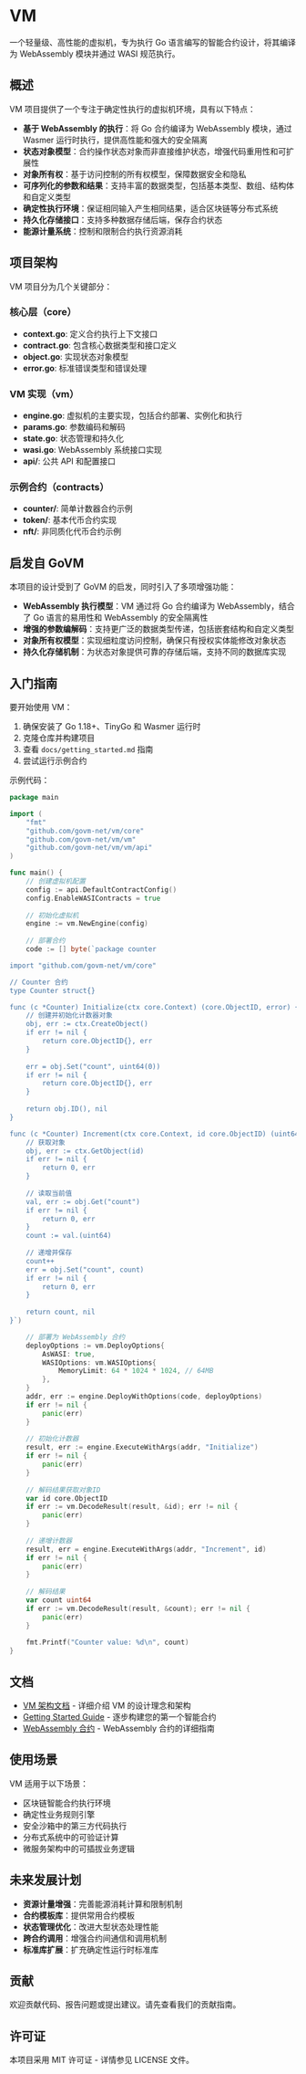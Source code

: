 # VM

一个轻量级、高性能的虚拟机，专为执行 Go 语言编写的智能合约设计，将其编译为 WebAssembly 模块并通过 WASI 规范执行。

## 概述

VM 项目提供了一个专注于确定性执行的虚拟机环境，具有以下特点：

- **基于 WebAssembly 的执行**：将 Go 合约编译为 WebAssembly 模块，通过 Wasmer 运行时执行，提供高性能和强大的安全隔离
- **状态对象模型**：合约操作状态对象而非直接维护状态，增强代码重用性和可扩展性
- **对象所有权**：基于访问控制的所有权模型，保障数据安全和隐私
- **可序列化的参数和结果**：支持丰富的数据类型，包括基本类型、数组、结构体和自定义类型
- **确定性执行环境**：保证相同输入产生相同结果，适合区块链等分布式系统
- **持久化存储接口**：支持多种数据存储后端，保存合约状态
- **能源计量系统**：控制和限制合约执行资源消耗

## 项目架构

VM 项目分为几个关键部分：

### 核心层（core）

- **context.go**: 定义合约执行上下文接口
- **contract.go**: 包含核心数据类型和接口定义
- **object.go**: 实现状态对象模型
- **error.go**: 标准错误类型和错误处理

### VM 实现（vm）

- **engine.go**: 虚拟机的主要实现，包括合约部署、实例化和执行
- **params.go**: 参数编码和解码
- **state.go**: 状态管理和持久化
- **wasi.go**: WebAssembly 系统接口实现
- **api/**: 公共 API 和配置接口

### 示例合约（contracts）

- **counter/**: 简单计数器合约示例
- **token/**: 基本代币合约实现
- **nft/**: 非同质化代币合约示例

## 启发自 GoVM

本项目的设计受到了 GoVM 的启发，同时引入了多项增强功能：

- **WebAssembly 执行模型**：VM 通过将 Go 合约编译为 WebAssembly，结合了 Go 语言的易用性和 WebAssembly 的安全隔离性
- **增强的参数编解码**：支持更广泛的数据类型传递，包括嵌套结构和自定义类型
- **对象所有权模型**：实现细粒度访问控制，确保只有授权实体能修改对象状态
- **持久化存储机制**：为状态对象提供可靠的存储后端，支持不同的数据库实现

## 入门指南

要开始使用 VM：

1. 确保安装了 Go 1.18+、TinyGo 和 Wasmer 运行时
2. 克隆仓库并构建项目
3. 查看 `docs/getting_started.md` 指南
4. 尝试运行示例合约

示例代码：

```go
package main

import (
    "fmt"
    "github.com/govm-net/vm/core"
    "github.com/govm-net/vm/vm"
    "github.com/govm-net/vm/vm/api"
)

func main() {
    // 创建虚拟机配置
    config := api.DefaultContractConfig()
    config.EnableWASIContracts = true
    
    // 初始化虚拟机
    engine := vm.NewEngine(config)
    
    // 部署合约
    code := [] byte(`package counter

import "github.com/govm-net/vm/core"

// Counter 合约
type Counter struct{}

func (c *Counter) Initialize(ctx core.Context) (core.ObjectID, error) {
    // 创建并初始化计数器对象
    obj, err := ctx.CreateObject()
    if err != nil {
        return core.ObjectID{}, err
    }
    
    err = obj.Set("count", uint64(0))
    if err != nil {
        return core.ObjectID{}, err
    }
    
    return obj.ID(), nil
}

func (c *Counter) Increment(ctx core.Context, id core.ObjectID) (uint64, error) {
    // 获取对象
    obj, err := ctx.GetObject(id)
    if err != nil {
        return 0, err
    }
    
    // 读取当前值
    val, err := obj.Get("count")
    if err != nil {
        return 0, err
    }
    count := val.(uint64)
    
    // 递增并保存
    count++
    err = obj.Set("count", count)
    if err != nil {
        return 0, err
    }
    
    return count, nil
}`)

    // 部署为 WebAssembly 合约
    deployOptions := vm.DeployOptions{
        AsWASI: true,
        WASIOptions: vm.WASIOptions{
            MemoryLimit: 64 * 1024 * 1024, // 64MB
        },
    }
    addr, err := engine.DeployWithOptions(code, deployOptions)
    if err != nil {
        panic(err)
    }
    
    // 初始化计数器
    result, err := engine.ExecuteWithArgs(addr, "Initialize")
    if err != nil {
        panic(err)
    }
    
    // 解码结果获取对象ID
    var id core.ObjectID
    if err := vm.DecodeResult(result, &id); err != nil {
        panic(err)
    }
    
    // 递增计数器
    result, err = engine.ExecuteWithArgs(addr, "Increment", id)
    if err != nil {
        panic(err)
    }
    
    // 解码结果
    var count uint64
    if err := vm.DecodeResult(result, &count); err != nil {
        panic(err)
    }
    
    fmt.Printf("Counter value: %d\n", count)
}
```

## 文档

- [VM 架构文档](docs/vm_architecture.md) - 详细介绍 VM 的设计理念和架构
- [Getting Started Guide](docs/getting_started.md) - 逐步构建您的第一个智能合约
- [WebAssembly 合约](docs/wasi_contracts.md) - WebAssembly 合约的详细指南

## 使用场景

VM 适用于以下场景：

- 区块链智能合约执行环境
- 确定性业务规则引擎
- 安全沙箱中的第三方代码执行
- 分布式系统中的可验证计算
- 微服务架构中的可插拔业务逻辑

## 未来发展计划

- **资源计量增强**：完善能源消耗计算和限制机制
- **合约模板库**：提供常用合约模板
- **状态管理优化**：改进大型状态处理性能
- **跨合约调用**：增强合约间通信和调用机制
- **标准库扩展**：扩充确定性运行时标准库

## 贡献

欢迎贡献代码、报告问题或提出建议。请先查看我们的贡献指南。

## 许可证

本项目采用 MIT 许可证 - 详情参见 LICENSE 文件。

